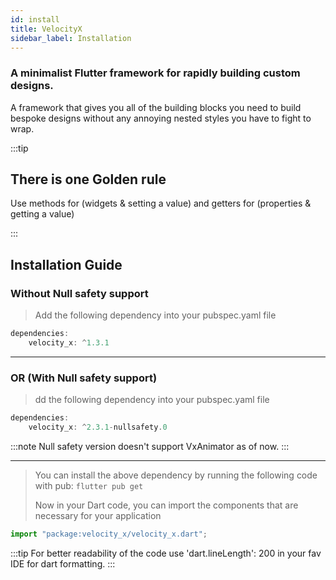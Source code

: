 ```yaml
---
id: install
title: VelocityX
sidebar_label: Installation
---
```


### **A minimalist Flutter framework for rapidly building custom designs.**

A framework that gives you all of the building blocks you need to build bespoke designs without any annoying nested styles you have to fight to wrap.

:::tip

## **There is one Golden rule**

Use methods for (widgets & setting a value) and getters for (properties & getting a value)

:::

## Installation Guide

### Without Null safety support

> Add the following dependency into your pubspec.yaml file

```javascript
dependencies:
    velocity_x: ^1.3.1
```

---

### OR (With Null safety support)

> dd the following dependency into your pubspec.yaml file

```javascript
dependencies:
    velocity_x: ^2.3.1-nullsafety.0
```

:::note
Null safety version doesn't support VxAnimator as of now.
:::

---

> You can install the above dependency by running the following code with pub:
> `flutter pub get`
>
> Now in your Dart code, you can import the components that are necessary for your application

```javascript
import "package:velocity_x/velocity_x.dart";
```

:::tip
For better readability of the code use 'dart.lineLength': 200 in your fav IDE for dart formatting.
:::
